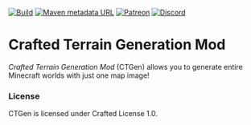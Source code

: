 [![Build](https://img.shields.io/github/actions/workflow/status/ToCraft/CTGen/build_only.yml?style=for-the-badge)](https://github.com/ToCraft/CTGen/actions/workflows/build_only.yml)
[![Maven metadata URL](https://img.shields.io/maven-metadata/v?metadataUrl=https%3A%2F%2Fmaven.tocraft.dev%2Fpublic%2Fdev%2Ftocraft%2Fcrafted%2Fctgen%2Fmaven-metadata.xml&style=for-the-badge&label=CTGen)](https://maven.tocraft.dev/#/public/dev/tocraft/crafted/ctgen)
[![Patreon](https://img.shields.io/badge/Patreon-F96854?style=for-the-badge&logo=patreon&logoColor=white)](https://patreon.com/ToCraft)
[![Discord](https://img.shields.io/discord/1183373613508857906?style=for-the-badge&label=Discord)](https://discord.gg/Y3KqxWDUYy)

# Crafted Terrain Generation Mod

*Crafted Terrain Generation Mod* (CTGen) allows you to generate entire Minecraft worlds with just one map image!

### License

CTGen is licensed under Crafted License 1.0. 
